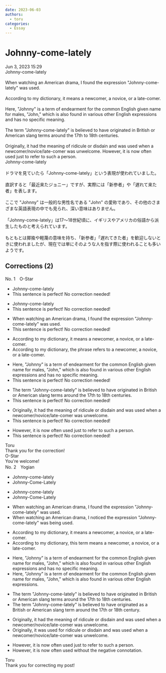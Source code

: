 ```yaml
---
date: 2023-06-03
authors:
  - toru
categories:
  - Essay
---
```


<h1 id="subject_show">Johnny-come-lately</h1>
<div class="date">Jun 3, 2023 15:29</div>
<div id="post"><div id="body_show_ori">
Johnny-come-lately<br/><br/>When watching an American drama, I found the expression "Johnny-come-lately" was used.<br/><br/>According to my dictionary, it means a newcomer, a novice, or a late-comer.<br/><br/>Here, "Johnny" is a term of endearment for the common English given name for males, "John," which is also found in various other English expressions and has no specific meaning.<br/><br/>The term "Johnny-come-lately" is believed to have originated in British or American slang terms around the 17th to 18th centuries.<br/><br/>Originally, it had the meaning of ridicule or disdain and was used when a newcomer/novice/late-comer was unwelcome. However, it is now often used just to refer to such a person.
</div></div>

<!-- more -->

<div id="post_ja"><div id="body_show_mo">
Johnny-come-lately<br/><br/>ドラマを見ていたら「Johnny-come-lately」という表現が使われていました。<br/><br/>直訳すると「最近来たジョニー」ですが、実際には「新参者」や「遅れて来た者」を表します。<br/><br/>ここで "Johnny" は一般的な男性名である "John" の愛称であり、その他のさまざまな英語表現の中でも見られ、深い意味はありません。<br/><br/>「Johnny-come-lately」は17～18世紀頃に、イギリスやアメリカの俗語から派生したものと考えられています。<br/><br/>もともとは揶揄や軽蔑の意味を持ち、「新参者」「遅れてきた者」を歓迎しないときに使われましたが、現在では単にそのような人を指す際に使われることも多いようです。
</div></div>

## Corrections (2)
<div id="block"><div class="first_name"> No. 1　<span class="just_name">O-Star</span></div><div id="block2">
<ul class="correction_field">
<li class="incorrect">Johnny-come-lately</li>
<li class="corrected perfect">This sentence is perfect! No correction needed!</li>
</ul>
<ul class="correction_field">
<li class="incorrect">Johnny-come-lately</li>
<li class="corrected perfect">This sentence is perfect! No correction needed!</li>
</ul>
<ul class="correction_field">
<li class="incorrect">When watching an American drama, I found the expression "Johnny-come-lately" was used.</li>
<li class="corrected perfect">This sentence is perfect! No correction needed!</li>
</ul>
<ul class="correction_field">
<li class="incorrect">According to my dictionary, it means a newcomer, a novice, or a late-comer.</li>
<li class="corrected correct">
According to my dictionary, <span class="f_bold">the phrase refers to</span> a newcomer, a novice, or a late-comer.
</li>
</ul>
<ul class="correction_field">
<li class="incorrect">Here, "Johnny" is a term of endearment for the common English given name for males, "John," which is also found in various other English expressions and has no specific meaning.</li>
<li class="corrected perfect">This sentence is perfect! No correction needed!</li>
</ul>
<ul class="correction_field">
<li class="incorrect">The term "Johnny-come-lately" is believed to have originated in British or American slang terms around the 17th to 18th centuries.</li>
<li class="corrected perfect">This sentence is perfect! No correction needed!</li>
</ul>
<ul class="correction_field">
<li class="incorrect">Originally, it had the meaning of ridicule or disdain and was used when a newcomer/novice/late-comer was unwelcome.</li>
<li class="corrected perfect">This sentence is perfect! No correction needed!</li>
</ul>
<ul class="correction_field">
<li class="incorrect">However, it is now often used just to refer to such a person.</li>
<li class="corrected perfect">This sentence is perfect! No correction needed!</li>
</ul>
</div><div class="name"><span class="just_name">Toru</span><br>
Thank you for the correction!
</div>
<div class="name"><span class="just_name">O-Star</span><br>
You're welcome!
</div>
</div>
<div id="block"><div class="first_name"> No. 2　<span class="just_name">Yogian</span></div><div id="block2">
<ul class="correction_field">
<li class="incorrect">Johnny-come-lately</li>
<li class="corrected correct">
Johnny-Come-Lately
</li>
</ul>
<ul class="correction_field">
<li class="incorrect">Johnny-come-lately</li>
<li class="corrected correct">
Johnny-Come-Lately
</li>
</ul>
<ul class="correction_field">
<li class="incorrect">When watching an American drama, I found the expression "Johnny-come-lately" was used.</li>
<li class="corrected correct">
When watching an American drama, I noticed the expression "Johnny-come-lately" was being used.
</li>
</ul>
<ul class="correction_field">
<li class="incorrect">According to my dictionary, it means a newcomer, a novice, or a late-comer.</li>
<li class="corrected correct">
According to my dictionary, this term means a newcomer, a novice, or a late-comer.
</li>
</ul>
<ul class="correction_field">
<li class="incorrect">Here, "Johnny" is a term of endearment for the common English given name for males, "John," which is also found in various other English expressions and has no specific meaning.</li>
<li class="corrected correct">
Here, "Johnny" is a term of endearment for the common English given name for males, "John," which is also found in various other English expressions.
</li>
</ul>
<ul class="correction_field">
<li class="incorrect">The term "Johnny-come-lately" is believed to have originated in British or American slang terms around the 17th to 18th centuries.</li>
<li class="corrected correct">
The term "Johnny-come-lately" is believed to have originated as a British or American slang term around the 17th or 18th century.
</li>
</ul>
<ul class="correction_field">
<li class="incorrect">Originally, it had the meaning of ridicule or disdain and was used when a newcomer/novice/late-comer was unwelcome.</li>
<li class="corrected correct">
Originally, it was used for ridicule or disdain and was used when a newcomer/novice/late-comer was unwelcome.
</li>
</ul>
<ul class="correction_field">
<li class="incorrect">However, it is now often used just to refer to such a person.</li>
<li class="corrected correct">
However, it is now often used without the negative connotation.
</li>
</ul>
</div><div class="name"><span class="just_name">Toru</span><br>
Thank you for correcting my post!
</div>
</div>
